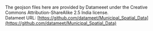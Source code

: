 The geojson files here are provided by Datameeet under the Creative Commons Attribution-ShareAlike 2.5 India license.  
Datameet URL: [https://github.com/datameet/Municipal_Spatial_Data](https://github.com/datameet/Municipal_Spatial_Data)
